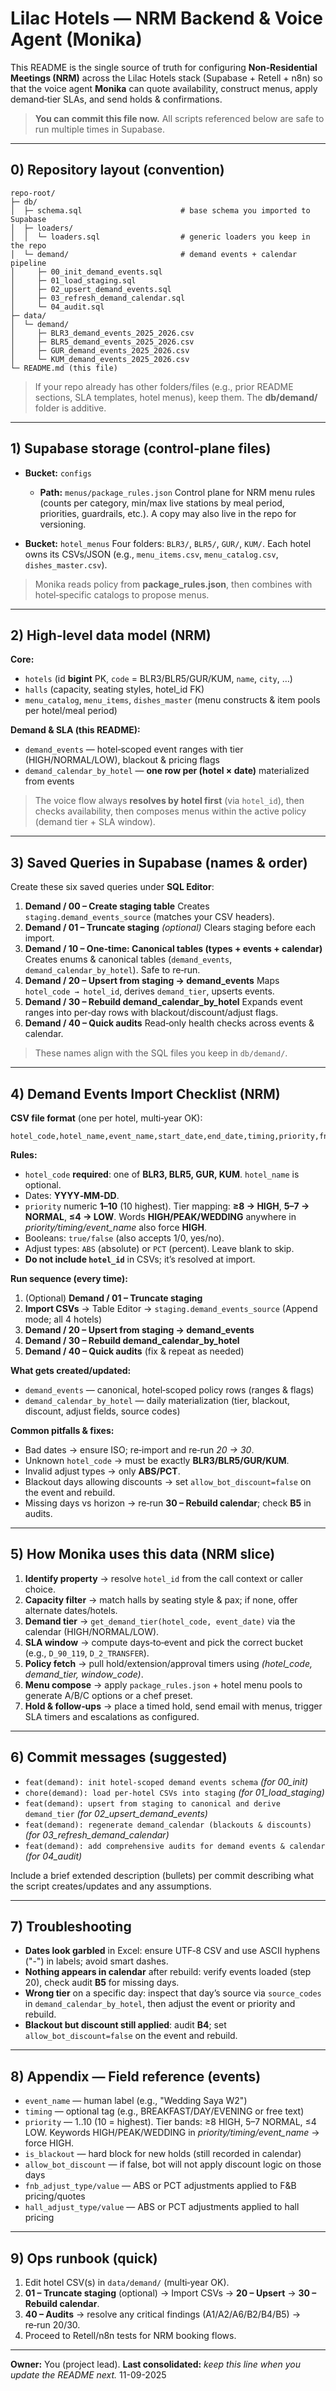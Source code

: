 # Lilac Hotels — NRM Backend & Voice Agent (Monika)

This README is the single source of truth for configuring **Non‑Residential Meetings (NRM)** across the Lilac Hotels stack (Supabase + Retell + n8n) so that the voice agent **Monika** can quote availability, construct menus, apply demand‑tier SLAs, and send holds & confirmations.

> **You can commit this file now.** All scripts referenced below are safe to run multiple times in Supabase.

---

## 0) Repository layout (convention)

```
repo-root/
├─ db/
│  ├─ schema.sql                      # base schema you imported to Supabase
│  ├─ loaders/
│  │  └─ loaders.sql                  # generic loaders you keep in the repo
│  └─ demand/                         # demand events + calendar pipeline
│     ├─ 00_init_demand_events.sql
│     ├─ 01_load_staging.sql
│     ├─ 02_upsert_demand_events.sql
│     ├─ 03_refresh_demand_calendar.sql
│     └─ 04_audit.sql
├─ data/
│  └─ demand/
│     ├─ BLR3_demand_events_2025_2026.csv
│     ├─ BLR5_demand_events_2025_2026.csv
│     ├─ GUR_demand_events_2025_2026.csv
│     └─ KUM_demand_events_2025_2026.csv
└─ README.md (this file)
```

> If your repo already has other folders/files (e.g., prior README sections, SLA templates, hotel menus), keep them. The **db/demand/** folder is additive.

---

## 1) Supabase storage (control‑plane files)

* **Bucket:** `configs`

  * **Path:** `menus/package_rules.json`
    Control plane for NRM menu rules (counts per category, min/max live stations by meal period, priorities, guardrails, etc.). A copy may also live in the repo for versioning.
* **Bucket:** `hotel_menus`
  Four folders: `BLR3/`, `BLR5/`, `GUR/`, `KUM/`. Each hotel owns its CSVs/JSON (e.g., `menu_items.csv`, `menu_catalog.csv`, `dishes_master.csv`).

> Monika reads policy from **package\_rules.json**, then combines with hotel‑specific catalogs to propose menus.

---

## 2) High‑level data model (NRM)

**Core:**

* `hotels` (id **bigint** PK, `code` = BLR3/BLR5/GUR/KUM, `name`, `city`, …)
* `halls` (capacity, seating styles, hotel\_id FK)
* `menu_catalog`, `menu_items`, `dishes_master` (menu constructs & item pools per hotel/meal period)

**Demand & SLA (this README):**

* `demand_events` — hotel‑scoped event ranges with tier (HIGH/NORMAL/LOW), blackout & pricing flags
* `demand_calendar_by_hotel` — **one row per (hotel × date)** materialized from events

> The voice flow always **resolves by hotel first** (via `hotel_id`), then checks availability, then composes menus within the active policy (demand tier + SLA window).

---

## 3) Saved Queries in Supabase (names & order)

Create these six saved queries under **SQL Editor**:

1. **Demand / 00 – Create staging table**
   Creates `staging.demand_events_source` (matches your CSV headers).
2. **Demand / 01 – Truncate staging** *(optional)*
   Clears staging before each import.
3. **Demand / 10 – One‑time: Canonical tables (types + events + calendar)**
   Creates enums & canonical tables (`demand_events`, `demand_calendar_by_hotel`). Safe to re‑run.
4. **Demand / 20 – Upsert from staging → demand\_events**
   Maps `hotel_code → hotel_id`, derives `demand_tier`, upserts events.
5. **Demand / 30 – Rebuild demand\_calendar\_by\_hotel**
   Expands event ranges into per‑day rows with blackout/discount/adjust flags.
6. **Demand / 40 – Quick audits**
   Read‑only health checks across events & calendar.

> These names align with the SQL files you keep in `db/demand/`.

---

## 4) Demand Events Import Checklist (NRM)

**CSV file format** (one per hotel, multi‑year OK):

```csv
hotel_code,hotel_name,event_name,start_date,end_date,timing,priority,fnb_adjust_type,fnb_adjust_value,hall_adjust_type,hall_adjust_value,allow_bot_discount,is_blackout,notes
```

**Rules:**

* `hotel_code` **required**: one of **BLR3, BLR5, GUR, KUM**. `hotel_name` is optional.
* Dates: **YYYY‑MM‑DD**.
* `priority` numeric **1–10** (10 highest). Tier mapping:
  **≥8 → HIGH**, **5–7 → NORMAL**, **≤4 → LOW**.
  Words **HIGH/PEAK/WEDDING** anywhere in *priority/timing/event\_name* also force **HIGH**.
* Booleans: `true/false` (also accepts 1/0, yes/no).
* Adjust types: `ABS` (absolute) or `PCT` (percent). Leave blank to skip.
* **Do not include `hotel_id`** in CSVs; it’s resolved at import.

**Run sequence (every time):**

1. (Optional) **Demand / 01 – Truncate staging**
2. **Import CSVs** → Table Editor → `staging.demand_events_source` (Append mode; all 4 hotels)
3. **Demand / 20 – Upsert from staging → demand\_events**
4. **Demand / 30 – Rebuild demand\_calendar\_by\_hotel**
5. **Demand / 40 – Quick audits** (fix & repeat as needed)

**What gets created/updated:**

* `demand_events` — canonical, hotel‑scoped policy rows (ranges & flags)
* `demand_calendar_by_hotel` — daily materialization (tier, blackout, discount, adjust fields, source codes)

**Common pitfalls & fixes:**

* Bad dates → ensure ISO; re‑import and re‑run *20 → 30*.
* Unknown `hotel_code` → must be exactly **BLR3/BLR5/GUR/KUM**.
* Invalid adjust types → only **ABS/PCT**.
* Blackout days allowing discounts → set `allow_bot_discount=false` on the event and rebuild.
* Missing days vs horizon → re‑run **30 – Rebuild calendar**; check **B5** in audits.

---

## 5) How Monika uses this data (NRM slice)

1. **Identify property** → resolve `hotel_id` from the call context or caller choice.
2. **Capacity filter** → match halls by seating style & pax; if none, offer alternate dates/hotels.
3. **Demand tier** → `get_demand_tier(hotel_code, event_date)` via the calendar (HIGH/NORMAL/LOW).
4. **SLA window** → compute days‑to‑event and pick the correct bucket (e.g., `D_90_119`, `D_2_TRANSFER`).
5. **Policy fetch** → pull hold/extension/approval timers using *(hotel\_code, demand\_tier, window\_code)*.
6. **Menu compose** → apply `package_rules.json` + hotel menu pools to generate A/B/C options or a chef preset.
7. **Hold & follow‑ups** → place a timed hold, send email with menus, trigger SLA timers and escalations as configured.

---

## 6) Commit messages (suggested)

* `feat(demand): init hotel‑scoped demand events schema`
  *(for 00\_init)*
* `chore(demand): load per‑hotel CSVs into staging`
  *(for 01\_load\_staging)*
* `feat(demand): upsert from staging to canonical and derive demand_tier`
  *(for 02\_upsert\_demand\_events)*
* `feat(demand): regenerate demand_calendar (blackouts & discounts)`
  *(for 03\_refresh\_demand\_calendar)*
* `feat(demand): add comprehensive audits for demand events & calendar`
  *(for 04\_audit)*

Include a brief extended description (bullets) per commit describing what the script creates/updates and any assumptions.

---

## 7) Troubleshooting

* **Dates look garbled** in Excel: ensure UTF‑8 CSV and use ASCII hyphens ("-") in labels; avoid smart dashes.
* **Nothing appears in calendar** after rebuild: verify events loaded (step 20), check audit **B5** for missing days.
* **Wrong tier** on a specific day: inspect that day’s source via `source_codes` in `demand_calendar_by_hotel`, then adjust the event or priority and rebuild.
* **Blackout but discount still applied**: audit **B4**; set `allow_bot_discount=false` on the event and rebuild.

---

## 8) Appendix — Field reference (events)

* `event_name` — human label (e.g., "Wedding Saya W2")
* `timing` — optional tag (e.g., BREAKFAST/DAY/EVENING or free text)
* `priority` — 1..10 (10 = highest). Tier bands: ≥8 HIGH, 5–7 NORMAL, ≤4 LOW.
  Keywords HIGH/PEAK/WEDDING in *priority/timing/event\_name* → force HIGH.
* `is_blackout` — hard block for new holds (still recorded in calendar)
* `allow_bot_discount` — if false, bot will not apply discount logic on those days
* `fnb_adjust_type/value` — ABS or PCT adjustments applied to F\&B pricing/quotes
* `hall_adjust_type/value` — ABS or PCT adjustments applied to hall pricing

---

## 9) Ops runbook (quick)

1. Edit hotel CSV(s) in `data/demand/` (multi‑year OK).
2. **01 – Truncate staging** (optional) → Import CSVs → **20 – Upsert** → **30 – Rebuild calendar**.
3. **40 – Audits** → resolve any critical findings (A1/A2/A6/B2/B4/B5) → re‑run 20/30.
4. Proceed to Retell/n8n tests for NRM booking flows.

---

**Owner:** You (project lead).
**Last consolidated:** *keep this line when you update the README next.* 11-09-2025
